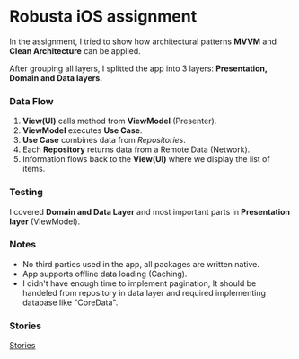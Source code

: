 # Robusta iOS assignment


In the assignment, I tried to show how architectural patterns **MVVM** and **Clean Architecture** can be applied.

After grouping all layers, I splitted the app into 3 layers: **Presentation, Domain and Data layers.**

### Data Flow
1. **View(UI)** calls method from **ViewModel** (Presenter).
2. **ViewModel** executes **Use Case**.
3. **Use Case** combines data from *Repositories*.
4. Each **Repository** returns data from a Remote Data (Network).
5. Information flows back to the **View(UI)** where we display the list of items.


### Testing
I covered **Domain and Data Layer** and most important parts in **Presentation layer** (ViewModel).

### Notes
- No third parties used in the app, all packages are written native.
- App supports offline data loading (Caching).
- I didn't have enough time to implement pagination, It should be handeled from repository in data layer and required implementing database like "CoreData".

### Stories
[Stories](https://github.com/HussamElsadany/RobustaTask/blob/main/Stories.md)

